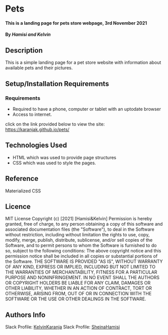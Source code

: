 # Pets
#### This is a landing page for pets store webpage, 3rd November 2021
#### By *Hamisi and Kelvin*
## Description
This is a simple landing page for a pet store website with information about available pets and their pictures.
## Setup/Installation Requirements
### Requirements
* Required to have a phone, computer or tablet with an uptodate browser
* Access to internet.

click on the link provided below to view the site: <https://karanjak.github.io/pets/>

## Technologies Used
* HTML which was used to provide page structures
* CSS which was used to style the pages. 
## Reference 
Materialized CSS
## Licence 
MIT License
Copyright (c) [2021] [Hamisi&Kelvin]
Permission is hereby granted, free of charge, to any person obtaining a copy
of this software and associated documentation files (the "Software"), to deal
in the Software without restriction, including without limitation the rights
to use, copy, modify, merge, publish, distribute, sublicense, and/or sell
copies of the Software, and to permit persons to whom the Software is
furnished to do so, subject to the following conditions:
The above copyright notice and this permission notice shall be included in all
copies or substantial portions of the Software.
THE SOFTWARE IS PROVIDED "AS IS", WITHOUT WARRANTY OF ANY KIND, EXPRESS OR
IMPLIED, INCLUDING BUT NOT LIMITED TO THE WARRANTIES OF MERCHANTABILITY,
FITNESS FOR A PARTICULAR PURPOSE AND NONINFRINGEMENT. IN NO EVENT SHALL THE
AUTHORS OR COPYRIGHT HOLDERS BE LIABLE FOR ANY CLAIM, DAMAGES OR OTHER
LIABILITY, WHETHER IN AN ACTION OF CONTRACT, TORT OR OTHERWISE, ARISING FROM,
OUT OF OR IN CONNECTION WITH THE SOFTWARE OR THE USE OR OTHER DEALINGS IN THE
SOFTWARE.

## Authors Info
Slack Profile: [KelvinKaranja](kelvin.irungu@student.moringaschool.com)
Slack Profile: [SheinaHamisi](sheina.hamisi@student.moringaschool.com)
